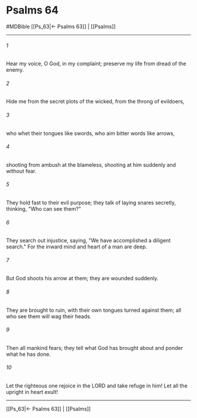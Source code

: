 # Psalms 64
#MDBible
[[Ps_63|← Psalms 63]] | [[Psalms]]

***

###### 1 
Hear my voice, O God, in my complaint; preserve my life from dread of the enemy. 

###### 2 
Hide me from the secret plots of the wicked, from the throng of evildoers, 

###### 3 
who whet their tongues like swords, who aim bitter words like arrows, 

###### 4 
shooting from ambush at the blameless, shooting at him suddenly and without fear. 

###### 5 
They hold fast to their evil purpose; they talk of laying snares secretly, thinking, "Who can see them?" 

###### 6 
They search out injustice, saying, "We have accomplished a diligent search." For the inward mind and heart of a man are deep. 

###### 7 
But God shoots his arrow at them; they are wounded suddenly. 

###### 8 
They are brought to ruin, with their own tongues turned against them; all who see them will wag their heads. 

###### 9 
Then all mankind fears; they tell what God has brought about and ponder what he has done. 

###### 10 
Let the righteous one rejoice in the LORD and take refuge in him! Let all the upright in heart exult! 

***

[[Ps_63|← Psalms 63]] | [[Psalms]]
